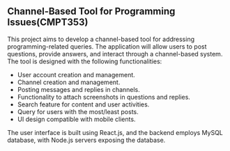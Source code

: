 ## Channel-Based Tool for Programming Issues(CMPT353)

This project aims to develop a channel-based tool for addressing programming-related queries. The application will allow users to post questions, provide answers, and interact through a channel-based system. The tool is designed with the following functionalities:

- User account creation and management.
- Channel creation and management.
- Posting messages and replies in channels.
- Functionality to attach screenshots in questions and replies.
- Search feature for content and user activities.
- Query for users with the most/least posts.
- UI design compatible with mobile clients.

The user interface is built using React.js, and the backend employs MySQL database, with Node.js servers exposing the database.

